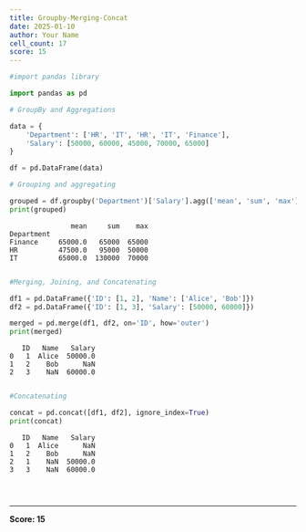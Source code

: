 ```yaml
---
title: Groupby-Merging-Concat
date: 2025-01-10
author: Your Name
cell_count: 17
score: 15
---
```


```python
#import pandas library
```


```python
import pandas as pd
```


```python
# GroupBy and Aggregations
```


```python
data = {
    'Department': ['HR', 'IT', 'HR', 'IT', 'Finance'],
    'Salary': [50000, 60000, 45000, 70000, 65000]
}

```


```python
df = pd.DataFrame(data)
```


```python
# Grouping and aggregating
```


```python
grouped = df.groupby('Department')['Salary'].agg(['mean', 'sum', 'max'])
print(grouped)
```

                   mean     sum    max
    Department                        
    Finance     65000.0   65000  65000
    HR          47500.0   95000  50000
    IT          65000.0  130000  70000



```python

```


```python
#Merging, Joining, and Concatenating
```


```python
df1 = pd.DataFrame({'ID': [1, 2], 'Name': ['Alice', 'Bob']})
df2 = pd.DataFrame({'ID': [1, 3], 'Salary': [50000, 60000]})
```


```python
merged = pd.merge(df1, df2, on='ID', how='outer')
print(merged)
```

       ID   Name   Salary
    0   1  Alice  50000.0
    1   2    Bob      NaN
    2   3    NaN  60000.0



```python

```


```python
#Concatenating
```


```python
concat = pd.concat([df1, df2], ignore_index=True)
print(concat)
```

       ID   Name   Salary
    0   1  Alice      NaN
    1   2    Bob      NaN
    2   1    NaN  50000.0
    3   3    NaN  60000.0



```python

```


```python

```


```python

```


---
**Score: 15**
